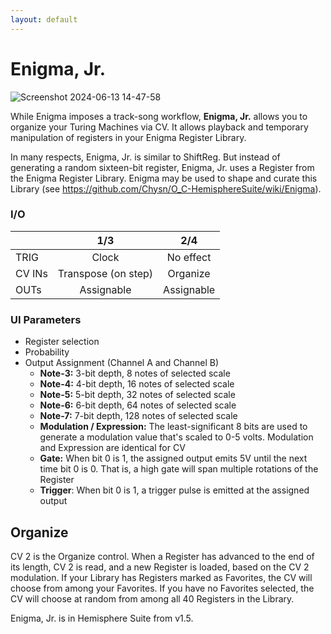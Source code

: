 ```yaml
---
layout: default
---
```

# Enigma, Jr.

![Screenshot 2024-06-13 14-47-58](https://github.com/djphazer/O_C-Phazerville/assets/109086194/3a64ad53-73ff-4fc0-9d10-4e4f345ffaa3)

While Enigma imposes a track-song workflow, **Enigma, Jr.** allows you to organize your Turing Machines via CV. It allows playback and temporary manipulation of registers in your Enigma Register Library.

In many respects, Enigma, Jr. is similar to ShiftReg. But instead of generating a random sixteen-bit register, Enigma, Jr. uses a Register from the Enigma Register Library. Enigma may be used to shape and curate this Library (see https://github.com/Chysn/O_C-HemisphereSuite/wiki/Enigma).

### I/O

|        |         1/3         |    2/4     |
| ------ | :-----------------: | :--------: |
| TRIG   |        Clock        | No effect  |
| CV INs | Transpose (on step) |  Organize  |
| OUTs   |     Assignable      | Assignable |

### UI Parameters
* Register selection
* Probability
* Output Assignment (Channel A and Channel B)
	* **Note-3:** 3-bit depth, 8 notes of selected scale
	* **Note-4:** 4-bit depth, 16 notes of selected scale
	* **Note-5:** 5-bit depth, 32 notes of selected scale
	* **Note-6:** 6-bit depth, 64 notes of selected scale
	* **Note-7:** 7-bit depth, 128 notes of selected scale
	* **Modulation / Expression:** The least-significant 8 bits are used to generate a modulation value that's scaled to 0-5 volts. Modulation and Expression are identical for CV
	* **Gate:** When bit 0 is 1, the assigned output emits 5V until the next time bit 0 is 0. That is, a high gate will span multiple rotations of the Register
	* **Trigger**: When bit 0 is 1, a trigger pulse is emitted at the assigned output


## Organize

CV 2 is the Organize control. When a Register has advanced to the end of its length, CV 2 is read, and a new Register is loaded, based on the CV 2 modulation. If your Library has Registers marked as Favorites, the CV will choose from among your Favorites. If you have no Favorites selected, the CV will choose at random from among all 40 Registers in the Library.

Enigma, Jr. is in Hemisphere Suite from v1.5.
